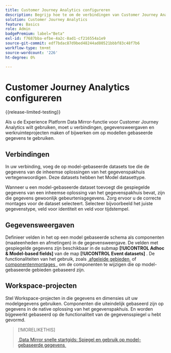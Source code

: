 ```yaml
---
title: Customer Journey Analytics configureren
description: Begrijp hoe te om de verbindingen van Customer Journey Analytics, gegevensmeningen, en projecten voor Experience Platform Data Mirror voor Customer Journey Analytics te vormen
solution: Customer Journey Analytics
feature: Basics
role: Admin
badgePremium: label="Beta"
exl-id: f7687bba-efbe-4a2c-8ad1-cf216554a1e9
source-git-commit: edf7bdac87d9bed48244ad80521bbbf83c48f7b6
workflow-type: tm+mt
source-wordcount: '226'
ht-degree: 0%

---
```


# Customer Journey Analytics configureren

{{release-limited-testing}}

Als u de Experience Platform Data Mirror-functie voor Customer Journey Analytics wilt gebruiken, moet u verbindingen, gegevensweergaven en werkruimteprojecten maken of bijwerken om op modellen gebaseerde gegevens te gebruiken.

## Verbindingen

In uw verbinding, voeg de op model-gebaseerde datasets toe die de gegevens van de inheemse oplossingen van het gegevenspakhuis vertegenwoordigen. Deze datasets hebben het Model datasettype.

Wanneer u een model-gebaseerde dataset toevoegt die gespiegelde gegevens van een inheemse oplossing van het gegevenspakhuis bevat, zijn die gegevens gewoonlijk gebeurtenisgegevens. Zorg ervoor u de correcte montages voor de dataset selecteert. Selecteer bijvoorbeeld het juiste gegevenstype, veld voor identiteit en veld voor tijdstempel.


## Gegevensweergaven

Definieer velden in het op een model gebaseerde schema als componenten (maateenheden en afmetingen) in de gegevensweergave. De velden met gespiegelde gegevens zijn beschikbaar in de submap **[!UICONTROL Adhoc & Model-based fields]** van de map **[!UICONTROL Event datasets]** . De functionaliteiten van het gebruik, zoals [&#x200B; afgeleide gebieden &#x200B;](/help/data-views/derived-fields/derived-fields.md) of [&#x200B; componentenmontages &#x200B;](/help/data-views/component-settings/overview.md), om de componenten te wijzigen die op model-gebaseerde gebieden gebaseerd zijn.


## Workspace-projecten

Stel Workspace-projecten in die gegevens en dimensies uit uw modelgegevens gebruiken. Componenten die uiteindelijk gebaseerd zijn op gegevens in de native oplossing van het gegevenspakhuis. En worden bijgewerkt gebaseerd op de functionaliteit van de gegevensspiegel u hebt gevormd.

>[!MORELIKETHIS]
>
>[&#x200B; Data Mirror snelle startgids: Spiegel en gebruik op model-gebaseerde gegevens &#x200B;](model-based.md)
>

